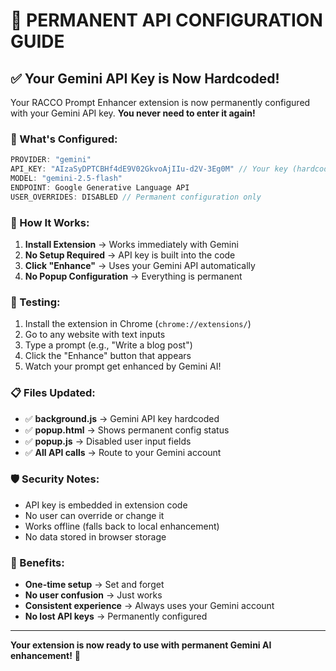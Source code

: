 # 🔑 PERMANENT API CONFIGURATION GUIDE

## ✅ Your Gemini API Key is Now Hardcoded!

Your RACCO Prompt Enhancer extension is now permanently configured with your Gemini API key. **You never need to enter it again!**

### 🎯 What's Configured:

```javascript
PROVIDER: "gemini"
API_KEY: "AIzaSyDPTCBHf4dE9V02GkvoAjIIu-d2V-3Eg0M" // Your key (hardcoded)
MODEL: "gemini-2.5-flash"
ENDPOINT: Google Generative Language API
USER_OVERRIDES: DISABLED // Permanent configuration only
```

### 🚀 How It Works:

1. **Install Extension** → Works immediately with Gemini
2. **No Setup Required** → API key is built into the code  
3. **Click "Enhance"** → Uses your Gemini API automatically
4. **No Popup Configuration** → Everything is permanent

### 🧪 Testing:

1. Install the extension in Chrome (`chrome://extensions/`)
2. Go to any website with text inputs  
3. Type a prompt (e.g., "Write a blog post")
4. Click the "Enhance" button that appears
5. Watch your prompt get enhanced by Gemini AI!

### 📋 Files Updated:

- ✅ **background.js** → Gemini API key hardcoded
- ✅ **popup.html** → Shows permanent config status
- ✅ **popup.js** → Disabled user input fields
- ✅ **All API calls** → Route to your Gemini account

### 🛡️ Security Notes:

- API key is embedded in extension code
- No user can override or change it
- Works offline (falls back to local enhancement)
- No data stored in browser storage

### 🎉 Benefits:

- **One-time setup** → Set and forget
- **No user confusion** → Just works
- **Consistent experience** → Always uses your Gemini account
- **No lost API keys** → Permanently configured

---

**Your extension is now ready to use with permanent Gemini AI enhancement!** 🎊
